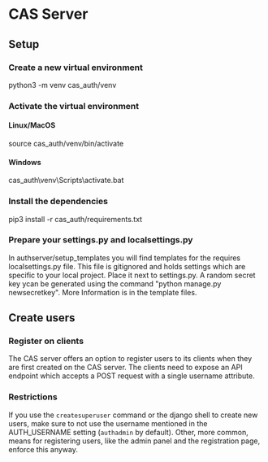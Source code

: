 # CAS Server
## Setup
### Create a new virtual environment
python3 -m venv cas_auth/venv
### Activate the virtual environment
#### Linux/MacOS
source cas_auth/venv/bin/activate
#### Windows
cas_auth\venv\Scripts\activate.bat
### Install the dependencies
pip3 install -r cas_auth/requirements.txt
### Prepare your settings.py and localsettings.py
In authserver/setup_templates you will find templates for the requires localsettings.py file. This file is gitignored and holds settings which are specific to your local project. Place it next to settings.py. A random secret key ycan be generated using the command "python manage.py newsecretkey". More Information is in the template files.

## Create users
### Register on clients
The CAS server offers an option to register users to its clients when they are first created on the CAS server. The clients need to expose an API endpoint which accepts a POST request with a single username attribute.
### Restrictions
If you use the `createsuperuser` command or the django shell to create new users, make sure to not use the username mentioned in the AUTH_USERNAME setting (`authadmin` by default). Other, more common, means for registering users, like the admin panel and the registration page, enforce this anyway.